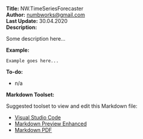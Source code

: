 **Title:** NW.TimeSeriesForecaster<br>
**Author:** numbworks@gmail.com<br>
**Last Update:** 30.04.2020<br>
**Description:**

Some description here...

**Example:**

``
Example goes here...
``

**To-do:**

- n/a

**Markdown Toolset:**

Suggested toolset to view and edit this Markdown file:

- [Visual Studio Code](https://code.visualstudio.com/)
- [Markdown Preview Enhanced](https://marketplace.visualstudio.com/items?itemName=shd101wyy.markdown-preview-enhanced)
- [Markdown PDF](https://marketplace.visualstudio.com/items?itemName=yzane.markdown-pdf)

